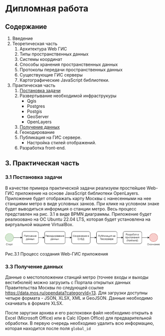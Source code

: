 # Дипломная работа
## Содержание
1. Введение
2. Теоретическая часть
    1. Архитектура Web ГИС
    2. Типы пространственных данных
    3. Системы координат
    4. Способы хранения пространственных данных
    5. Протоколы передачи пространственных данных
    6. Существующие ГИС серверы
    7. Картографические JavaScript библиотеки.
3. Практическая часть
    1. [Постановка задачи](#31-постановка-задачи)
    2. Развертывание необходимой инфраструкуры
        - Qgis
        - Postgres
        - Postgis
        - GeoServer
        - OpenLayers
    3. [Получение данных](#33-получение-данных)
    4. Геокодирование
    5. Публикация на ГИС сервере.
        - Настройка стилей отображений.
    6. Разработка front-end.

## 3. Практическая часть
### 3.1 Постановка задачи
В качестве примера практической задачи реализуем простейшее Web-ГИС приложение на основе JavaScript библиотеки OpenLayers. Приложение будет отображать карту Москвы с нанесенными на нее станциями метро в виде условных занков. При клике на условном знаке будет выводиться информция о станции метро. Весь процесс представлен на рис. 3.1 в виде BPMN диаграммы. Приложение будет реализовано на ОС Ubuntu 22.04 LTS, которая будет установлена на виртуальной машине VirtualBox.

![BMPN](image/BPMN_create_GIS.png)

Рис.3.1 Процесс создания Web-ГИС приложения

### 3.3 Получение данных
Данные о местоположении станций метро (точнее входы и выходы вестибюлей) можно загрузить с Портала открытых данных Правительства Москвы по следующей ссылке https://data.mos.ru/opendata?categoryId=13. Для загрузки доступны четыре формата - JSON, XLSX, XML и GeoJSON. Данные необходимо скачивать в формате XLSX.

После заругзки архива и его распоковки файл необходимо открыть в Excel (Microsoft Office) или в Calc (Open Office) для предварительной обработки. В первую очередь необходимо удалить всю информацию, которая находится после поля `global_id`